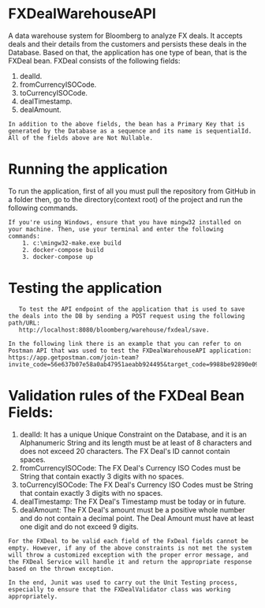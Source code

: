 # FXDealWarehouseAPI
 A data warehouse system for Bloomberg to analyze FX deals. It accepts deals and their details from the customers and persists these deals in the Database.
 Based on that, the application has one type of bean, that is the FXDeal bean. FXDeal consists of the following fields:		
   1. dealId.
   2. fromCurrencyISOCode.
   3. toCurrencyISOCode.
   4. dealTimestamp.
   5. dealAmount.
 
	In addition to the above fields, the bean has a Primary Key that is generated by the Database as a sequence and its name is sequentialId. All of the fields above are Not Nullable.
 
# Running the application
   To run the application, first of all you must pull the repository from GitHub in a folder
 then, go to the directory(context root) of the project and run the following commands. 
    
    If you're using Windows, ensure that you have mingw32 installed on your machine. Then, use your terminal and enter the following commands:
    	1. c:\mingw32-make.exe build
     	2. docker-compose build
    	3. docker-compose up
  
   # Testing the application
       To test the API endpoint of the application that is used to save the deals into the DB by sending a POST request using the following path/URL: 
       http://localhost:8080/bloomberg/warehouse/fxdeal/save.

	In the following link there is an example that you can refer to on Postman API that was used to test the FXDealWarehouseAPI application:
 	https://app.getpostman.com/join-team?invite_code=56e637b07e58a0ab47951aeabb924495&target_code=9988be92890e097334fff8e9612acf40.
  
  # Validation rules of the FXDeal Bean Fields:
   1. dealId: It has a unique Unique Constraint on the Database, and it is an Alphanumeric String and its length must be at least of 8 characters and does not exceed 20 characters. The FX Deal's ID cannot contain spaces. 
   2. fromCurrencyISOCode: The FX Deal's Currency ISO Codes must be String that contain exactly 3 digits with no spaces.
   3. toCurrencyISOCode: The FX Deal's Currency ISO Codes must be String that contain exactly 3 digits with no spaces.
   4. dealTimestamp: The FX Deal's Timestamp must be today or in future.
   5. dealAmount: The FX Deal's amount must be a positive whole number and do not contain a decimal point. The Deal Amount must have at least one digit and do not exceed 9 digits.

	For the FXDeal to be valid each field of the FxDeal fields cannot be empty. However, if any of the above constraints is not met the system will throw a customized exception with the proper error message, and the FXDeal Service will handle it and return the appropriate response based on the thrown exception.

 	In the end, Junit was used to carry out the Unit Testing process, especially to ensure that the FXDealValidator class was working appropriately.  

